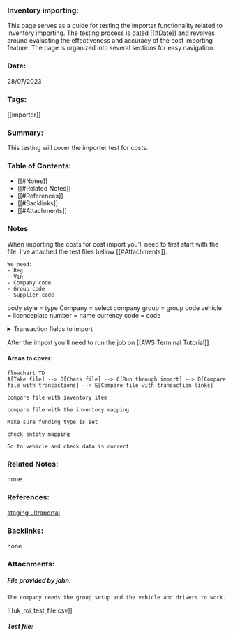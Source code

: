 ### Inventory importing:

This page serves as a guide for testing the importer functionality related to inventory importing. The testing process is dated [[#Date]] and revolves around evaluating the effectiveness and accuracy of the cost importing feature. The page is organized into several sections for easy navigation.

### Date:

28/07/2023

### Tags:

[[importer]] 

### Summary:

This testing will cover the importer test for costs.

### Table of Contents:

- [[#Notes]]
- [[#Related Notes]]
- [[#References]]
- [[#Backlinks]]
- [[#Attachments]]

### Notes

When importing the costs for cost import you'll need to first start with the file. I've attached the test files bellow [[#Attachments]].  

	We need:
	- Reg
	- Vin
	- Company code
	- Group code
	- Supplier code

body style = type 
Company = select company
group = group code
vehicle = licenceplate 
number = name
currency code = code

<details>
<summary>Transaction fields to import</summary>
<ul>
<li></li> 
</ul>
</details>

After the import you'll need to run the job on [[AWS Terminal Tutorial]]

#### Areas to cover:

```mermaid
flowchart TD
A[Take file] --> B[Check file] --> C[Run through import] --> D[Compare file with transactions] --> E[Compare file with transaction links]
```

```text
compare file with inventory item

compare file with the inventory mapping

Make sure funding type is set

check entity mapping

Go to vehicle and check data is correct
```

### Related Notes:

none.

### References:

[staging ultraportal](https://staging.ultraportal.co.uk/secure/dashboard)

### Backlinks:

none

### Attachments:
##### File provided by john:
	The company needs the group setup and the vehicle and drivers to work.

![[uk_roi_test_file.csv]]

##### Test file:
